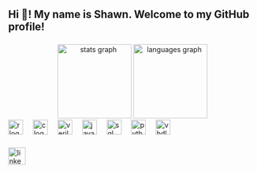 <h2 align="left">Hi 👋! My name is Shawn. Welcome to my GitHub profile! </h2>

###

<div align="center">
  <img src="https://github-readme-stats.vercel.app/api?username=shawnn101&hide_title=false&hide_rank=false&show_icons=true&include_all_commits=true&count_private=true&disable_animations=false&theme=hacker&locale=en&hide_border=false" height="150" alt="stats graph"  />
  <img src="https://github-readme-stats.vercel.app/api/top-langs?username=shawnn101&locale=en&hide_title=false&layout=compact&card_width=320&langs_count=5&theme=hacker&hide_border=false" height="150" alt="languages graph"  />
</div>

<div align="left">
  <img src="https://cdn.jsdelivr.net/npm/@programming-languages-logos/r@0.0.0/r_256x256.png" height="30" alt="r logo"  />
  <img width="12" />
  <img src="https://cdn.jsdelivr.net/npm/@programming-languages-logos/c@0.0.3/c_256x256.png" height="30" alt="c logo"  />
  <img width="12" />
  <img src="https://static-00.iconduck.com/assets.00/file-type-verilog-icon-256x256-goe8p7qm.png" height="30" alt="verilog logo"  />
  <img width="12" />
  <img src="https://static-00.iconduck.com/assets.00/java-icon-1511x2048-6ikx8301.png" height="30" alt="java logo"  />
  <img width="12" />
  <img src="https://www.svgrepo.com/show/331760/sql-database-generic.svg" height="30" alt="sql logo"  />
  <img width="12" />
  <img src="https://cdn.jsdelivr.net/gh/devicons/devicon/icons/python/python-original.svg" height="30" alt="python logo"  />
  <img width="12" />
  <img src="https://www.svgrepo.com/show/374164/vhdl.svg" height="30" alt="vhdl logo"  />
  <img width="12" />
</div>

###

<div align="left">
  <a href="https://www.linkedin.com/in/shawnnuguid/" target="_blank">
  <img src="https://img.shields.io/static/v1?message=LinkedIn&logo=linkedin&label=&color=0077B5&logoColor=white&labelColor=&style=for-the-badge" height="35" alt="linkedin logo">
</a>

</div>

###

<br clear="both">



###
